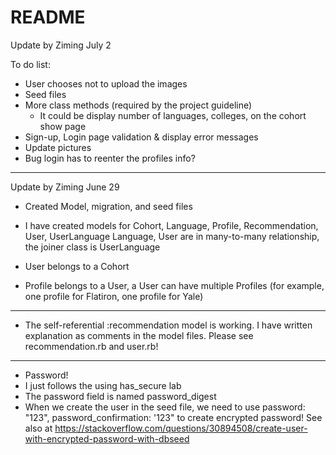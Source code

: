 # README

Update by Ziming July 2

To do list:

- User chooses not to upload the images
- Seed files
- More class methods (required by the project guideline)
    - It could be display number of languages, colleges, on the cohort show page
- Sign-up, Login page validation & display error messages
- Update pictures
- Bug login has to reenter the profiles info?

*******************

Update by Ziming June 29

- Created Model, migration, and seed files

- I have created models for Cohort, Language, Profile, Recommendation, User, UserLanguage  Language, User are in many-to-many relationship, the joiner class is UserLanguage
- User belongs to a Cohort
- Profile belongs to a User, a User can have multiple Profiles (for example, one profile for Flatiron, one profile for Yale)

************

- The self-referential :recommendation model is working. I have written explanation as comments in the model files. Please see recommendation.rb and user.rb! 

************

- Password!
- I just follows the using has_secure lab
- The password field is named password_digest
- When we create the user in the seed file, we need to use password: "123", password_confirmation: '123" 
to create encrypted password!
See also at https://stackoverflow.com/questions/30894508/create-user-with-encrypted-password-with-dbseed
